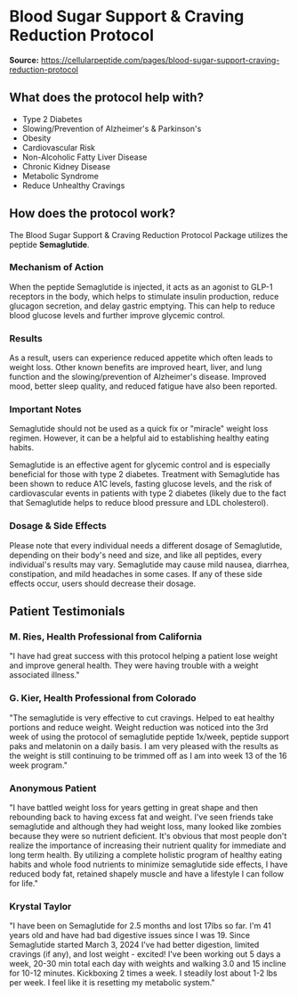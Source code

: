 # Blood Sugar Support & Craving Reduction Protocol

**Source:** https://cellularpeptide.com/pages/blood-sugar-support-craving-reduction-protocol

## What does the protocol help with?

- Type 2 Diabetes
- Slowing/Prevention of Alzheimer's & Parkinson's
- Obesity
- Cardiovascular Risk
- Non-Alcoholic Fatty Liver Disease
- Chronic Kidney Disease
- Metabolic Syndrome
- Reduce Unhealthy Cravings

## How does the protocol work?

The Blood Sugar Support & Craving Reduction Protocol Package utilizes the peptide **Semaglutide**.

### Mechanism of Action
When the peptide Semaglutide is injected, it acts as an agonist to GLP-1 receptors in the body, which helps to stimulate insulin production, reduce glucagon secretion, and delay gastric emptying. This can help to reduce blood glucose levels and further improve glycemic control.

### Results
As a result, users can experience reduced appetite which often leads to weight loss. Other known benefits are improved heart, liver, and lung function and the slowing/prevention of Alzheimer's disease. Improved mood, better sleep quality, and reduced fatigue have also been reported.

### Important Notes
Semaglutide should not be used as a quick fix or "miracle" weight loss regimen. However, it can be a helpful aid to establishing healthy eating habits.

Semaglutide is an effective agent for glycemic control and is especially beneficial for those with type 2 diabetes. Treatment with Semaglutide has been shown to reduce A1C levels, fasting glucose levels, and the risk of cardiovascular events in patients with type 2 diabetes (likely due to the fact that Semaglutide helps to reduce blood pressure and LDL cholesterol).

### Dosage & Side Effects
Please note that every individual needs a different dosage of Semaglutide, depending on their body's need and size, and like all peptides, every individual's results may vary. Semaglutide may cause mild nausea, diarrhea, constipation, and mild headaches in some cases. If any of these side effects occur, users should decrease their dosage.

## Patient Testimonials

### M. Ries, Health Professional from California
"I have had great success with this protocol helping a patient lose weight and improve general health. They were having trouble with a weight associated illness."

### G. Kier, Health Professional from Colorado
"The semaglutide is very effective to cut cravings. Helped to eat healthy portions and reduce weight. Weight reduction was noticed into the 3rd week of using the protocol of semaglutide peptide 1x/week, peptide support paks and melatonin on a daily basis. I am very pleased with the results as the weight is still continuing to be trimmed off as I am into week 13 of the 16 week program."

### Anonymous Patient
"I have battled weight loss for years getting in great shape and then rebounding back to having excess fat and weight. I've seen friends take semaglutide and although they had weight loss, many looked like zombies because they were so nutrient deficient. It's obvious that most people don't realize the importance of increasing their nutrient quality for immediate and long term health. By utilizing a complete holistic program of healthy eating habits and whole food nutrients to minimize semaglutide side effects, I have reduced body fat, retained shapely muscle and have a lifestyle I can follow for life."

### Krystal Taylor
"I have been on Semaglutide for 2.5 months and lost 17lbs so far. I'm 41 years old and have had bad digestive issues since I was 19. Since Semaglutide started March 3, 2024 I've had better digestion, limited cravings (if any), and lost weight - excited! I've been working out 5 days a week, 20-30 min total each day with weights and walking 3.0 and 15 incline for 10-12 minutes. Kickboxing 2 times a week. I steadily lost about 1-2 lbs per week. I feel like it is resetting my metabolic system."
